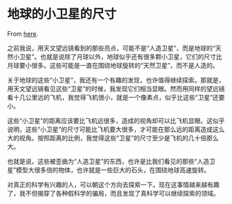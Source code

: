 # 地球的小卫星的尺寸

From [here](https://yinwang1.substack.com/p/e94).

之前我说，用天文望远镜看到的那些亮点，可能不是“人造卫星”，而是地球的“天然小卫星”。也就是说除了月球以外，地球似乎还有很多颗小卫星，它们的尺寸比月球要小很多。这些可能是一直在围绕地球旋转的“天然卫星”，而不是人造的。

关于地球的这些“小卫星”，我还有一个有趣的发现，也许值得继续探索。那就是，用天文望远镜看见这些“卫星”的时候，我发现它们相当显眼。然而用同样的望远镜看十几公里远的飞机，我觉得飞机很小，就是一个像素点，似乎比这些“卫星”还要小。

这些“小卫星”的距离应该要比飞机远很多，造成的视角却可以比飞机显眼。这似乎说明，这些“小卫星”的尺寸可能比飞机要大很多，才可能在那么远的距离造成这么大的视角。按照距离的比例，我觉得这些“卫星”的尺寸至少是飞机的几十倍那么大。

也就是说，这些被歪曲为“人造卫星”的东西，也许是比我们看见的那些“人造卫星”模型大很多倍的物体，也许就是一些巨大的石头，在围绕地球高速旋转。

对真正的科学有兴趣的人，可以朝这个方向去探索一下。现在这事情越来越有趣了，我不但揭穿了各种假科学的骗局，而且发现了真科学可以继续探索的领域。
